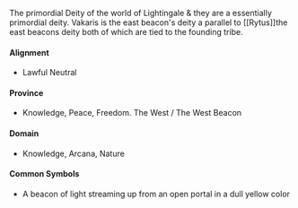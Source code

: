 The primordial Deity of the world of Lightingale & they are a essentially primordial deity. Vakaris is the east beacon's deity a parallel to [[Rytus]]the east beacons deity both of which are tied to the founding tribe.
#### Alignment
- Lawful Neutral
#### Province
- Knowledge, Peace, Freedom. The West / The West Beacon
#### Domain
- Knowledge, Arcana, Nature
#### Common Symbols
- A beacon of light streaming up from an open portal in a dull yellow color